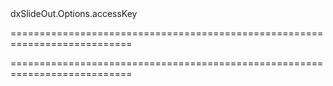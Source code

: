 <!--id-->dxSlideOut.Options.accessKey<!--/id-->
===========================================================================
<!--hidden--><!--/hidden-->
===========================================================================

